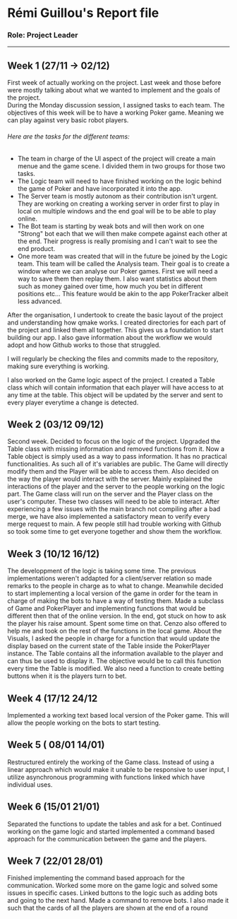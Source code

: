 # Rémi Guillou's Report file
### Role: Project Leader

--------------------------

## Week 1 (27/11 -> 02/12)

First week of actually working on the project. Last week and those before were mostly talking about what we wanted to implement and the goals of the project.  
During the Monday discussion session, I assigned tasks to each team. The objectives of this week will be to have a working Poker game. Meaning we can play against very basic robot players.  
###### Here are the tasks for the different teams: 
  - The team in charge of the UI aspect of the project will create a main menue and the game scene. I divided them in two groups for those two tasks. 
  - The Logic team will need to have finished working on the logic behind the game of Poker and have incorporated it into the app.  
  - The Server team is mostly autonom as their contribution isn't urgent. They are working on creating a working server in order first to play in local on multiple windows and the end goal will be to be able to play online.
  - The Bot team is starting by weak bots and will then work on one "Strong" bot each that we will then make compete against each other at the end. Their progress is really promising and I can't wait to see the end product.
  - One more team was created that will in the future be joined by the Logic team. This team will be called the Analysis team. Their goal is to create a window where we can analyse our Poker games. First we will need a way to save them then replay them. I also want statistics about them such as money gained over time, how much you bet in different positions etc... This feature would be akin to the app PokerTracker albeit less advanced.

After the organisation, I undertook to create the basic layout of the project and understanding how qmake works. I created directories for each part of the project and linked them all together. This gives us a foundation to start building our app. 
I also gave information about the workflow we would adopt and how Github works to those that struggled.

I will regularly be checking the files and commits made to the repository, making sure everything is working.

I also worked on the Game logic aspect of the project. I created a Table class which will contain information that each player will have access to at any time at the table. This object will be updated by the server and sent to every player everytime a change is detected.


## Week 2 (03/12 09/12)

Second week. Decided to focus on the logic of the project. 
Upgraded the Table class with missing information and removed functions from it. Now a Table object is simply used as a way to pass information. It has no practical functionalities. As such all of it's variables are public. The Game will directly modify them and the Player will be able to access them. 
Also decided on the way the player would interact with the server. Mainly explained the interactions of the player and the server to the people working on the logic part. The Game class will run on the server and the Player class on the user's computer. These two classes will need to be able to interact.
After experiencing a few issues with the main branch not compiling after a bad merge, we have also implemented a satisfactory mean to verify every merge request to main.
A few people still had trouble working with Github so took some time to get everyone together and show them the workflow.

## Week 3 (10/12 16/12) 

The developpment of the logic is taking some time. The previous implementations weren't addapted for a client/server relation so made remarks to the people in charge as to what to change. Meanwhile decided to start implementing a local version of the game in order for the team in charge of making the bots to have a way of testing them. Made a subclass of Game and PokerPlayer and implementing functions that would be different then that of the online version. 
In the end, got stuck on how to ask the player his raise amount. Spent some time on that. Cenzo also offered to help me and took on the rest of the functions in the local game. 
About the Visuals, I asked the people in charge for a function that would update the display based on the current state of the Table inside the PokerPlayer instance. The Table contains all the information available to the player and can thus be used to display it. The objective would be to call this function every time the Table is modified.
We also need a function to create betting buttons when it is the players turn to bet.

## Week 4 (17/12 24/12
Implemented a working text based local version of the Poker game. This will allow the people working on the bots to start testing.



## Week 5 ( 08/01 14/01)
Restructured entirely the working of the Game class. Instead of using a linear approach which would make it unable to be responsive to user input, I utilize asynchronous programming with functions linked which have individual uses.


## Week 6 (15/01 21/01)
Separated the functions to update the tables and ask for a bet. Continued working on the game logic and started implemented a command based approach for the communication between the game and the players.

## Week 7 (22/01 28/01)
Finished implementing the command based approach for the communication. Worked some more on the game logic and solved some issues in specific cases. Linked buttons to the logic such as adding bots and going to the next hand. Made a command to remove bots. I also made it such that the cards of all the players are shown at the end of a round









